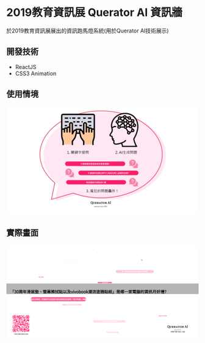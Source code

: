 # 2019教育資訊展 Querator AI 資訊牆
於2019教育資訊展展出的資訊跑馬燈系統(用於Querator AI技術展示)
## 開發技術
- ReactJS
- CSS3 Animation
## 使用情境
![crazy-wall](https://raw.githubusercontent.com/p208p2002/EdTech-Taiwan-2019-QueratorAI-demo-sys/master/crazy-wall.jpg)
## 實際畫面
![crazy-wall](https://raw.githubusercontent.com/p208p2002/EdTech-Taiwan-2019-QueratorAI-demo-sys/master/crazy-wall.gif)
